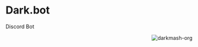 # Dark.bot
Discord Bot 

   <p class="views" align="right">
          <img
            src="https://komarev.com/ghpvc/?username=darkmash-org-dark-bot&label=Profile%20views&color=0e75b6&style=flat"
            alt="darkmash-org"
          />
        </p>
